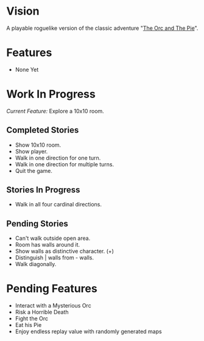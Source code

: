 Vision
======
A playable roguelike version of the classic adventure
"[The Orc and The Pie](http://www.instantdungeon.com/node/4)".

Features
========

* None Yet

Work In Progress
================

*Current Feature:* Explore a 10x10 room.

Completed Stories
-----------------
* Show 10x10 room.
* Show player.
* Walk in one direction for one turn.
* Walk in one direction for multiple turns.
* Quit the game.

Stories In Progress
-------------------
* Walk in all four cardinal directions.

Pending Stories
---------------
* Can't walk outside open area.
* Room has walls around it.
* Show walls as distinctive character. (+)
* Distinguish | walls from - walls.
* Walk diagonally.

Pending Features
================
* Interact with a Mysterious Orc
* Risk a Horrible Death
* Fight the Orc
* Eat his Pie
* Enjoy endless replay value with randomly generated maps
